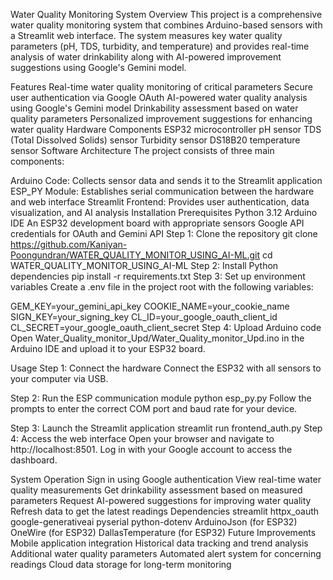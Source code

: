 Water Quality Monitoring System
Overview
This project is a comprehensive water quality monitoring system that combines Arduino-based sensors with a Streamlit web interface. The system measures key water quality parameters (pH, TDS, turbidity, and temperature) and provides real-time analysis of water drinkability along with AI-powered improvement suggestions using Google's Gemini model.

Features
Real-time water quality monitoring of critical parameters
Secure user authentication via Google OAuth
AI-powered water quality analysis using Google's Gemini model
Drinkability assessment based on water quality parameters
Personalized improvement suggestions for enhancing water quality
Hardware Components
ESP32 microcontroller
pH sensor
TDS (Total Dissolved Solids) sensor
Turbidity sensor
DS18B20 temperature sensor
Software Architecture
The project consists of three main components:

Arduino Code: Collects sensor data and sends it to the Streamlit application
ESP_PY Module: Establishes serial communication between the hardware and web interface
Streamlit Frontend: Provides user authentication, data visualization, and AI analysis
Installation
Prerequisites
Python 3.12
Arduino IDE
An ESP32 development board with appropriate sensors
Google API credentials for OAuth and Gemini API
Step 1: Clone the repository
git clone https://github.com/Kaniyan-Poongundran/WATER_QUALITY_MONITOR_USING_AI-ML.git
cd WATER_QUALITY_MONITOR_USING_AI-ML
Step 2: Install Python dependencies
pip install -r requirements.txt
Step 3: Set up environment variables
Create a .env file in the project root with the following variables:

GEM_KEY=your_gemini_api_key
COOKIE_NAME=your_cookie_name
SIGN_KEY=your_signing_key
CL_ID=your_google_oauth_client_id
CL_SECRET=your_google_oauth_client_secret
Step 4: Upload Arduino code
Open Water_Quality_monitor_Upd/Water_Quality_monitor_Upd.ino in the Arduino IDE and upload it to your ESP32 board.

Usage
Step 1: Connect the hardware
Connect the ESP32 with all sensors to your computer via USB.

Step 2: Run the ESP communication module
python esp_py.py
Follow the prompts to enter the correct COM port and baud rate for your device.

Step 3: Launch the Streamlit application
streamlit run frontend_auth.py
Step 4: Access the web interface
Open your browser and navigate to http://localhost:8501. Log in with your Google account to access the dashboard.

System Operation
Sign in using Google authentication
View real-time water quality measurements
Get drinkability assessment based on measured parameters
Request AI-powered suggestions for improving water quality
Refresh data to get the latest readings
Dependencies
streamlit
httpx_oauth
google-generativeai
pyserial
python-dotenv
ArduinoJson (for ESP32)
OneWire (for ESP32)
DallasTemperature (for ESP32)
Future Improvements
Mobile application integration
Historical data tracking and trend analysis
Additional water quality parameters
Automated alert system for concerning readings
Cloud data storage for long-term monitoring
